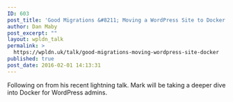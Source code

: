 ```yaml
---
ID: 603
post_title: 'Good Migrations &#8211; Moving a WordPress Site to Docker'
author: Dan Maby
post_excerpt: ""
layout: wpldn_talk
permalink: >
  https://wpldn.uk/talk/good-migrations-moving-wordpress-site-docker
published: true
post_date: 2016-02-01 14:13:31
---
```

Following on from his recent lightning talk. Mark will be taking a deeper dive into Docker for WordPress admins.